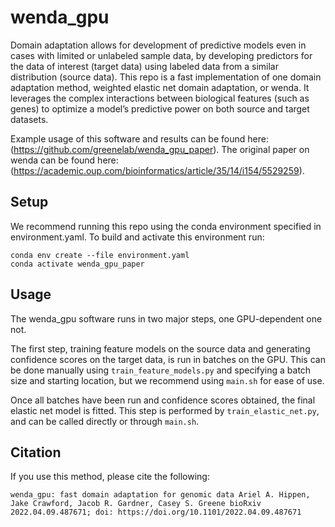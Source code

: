 # wenda_gpu

Domain adaptation allows for development of predictive models even in cases with limited or unlabeled sample data, by developing predictors for the data of interest (target data) using labeled data from a similar distribution (source data).
This repo is a fast implementation of one domain adaptation method, weighted elastic net domain adaptation, or wenda.
It leverages the complex interactions between biological features (such as genes) to optimize a model’s predictive power on both source and target datasets. 

Example usage of this software and results can be found here: (https://github.com/greenelab/wenda_gpu_paper).
The original paper on wenda can be found here: (https://academic.oup.com/bioinformatics/article/35/14/i154/5529259).

## Setup
We recommend running this repo using the conda environment specified in environment.yaml. 
To build and activate this environment run:
```
conda env create --file environment.yaml
conda activate wenda_gpu_paper
```

## Usage
The wenda_gpu software runs in two major steps, one GPU-dependent one not.

The first step, training feature models on the source data and generating confidence scores on the target data, is run in batches on the GPU.
This can be done manually using `train_feature_models.py` and specifying a batch size and starting location, but we recommend using `main.sh` for ease of use.

Once all batches have been run and confidence scores obtained, the final elastic net model is fitted. This step is performed by `train_elastic_net.py`, and can be called directly or through `main.sh`.

## Citation
If you use this method, please cite the following:

`wenda_gpu: fast domain adaptation for genomic data
Ariel A. Hippen, Jake Crawford, Jacob R. Gardner, Casey S. Greene
bioRxiv 2022.04.09.487671; doi: https://doi.org/10.1101/2022.04.09.487671`
